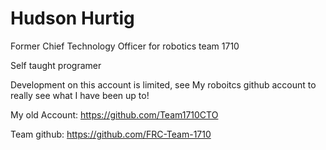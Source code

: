 <h1> Hudson Hurtig </h1>

Former Chief Technology Officer for robotics team 1710

Self taught programer 

Development on this account is limited, see My roboitcs github account to really see what I have been up to!

My old Account: https://github.com/Team1710CTO 

Team github: https://github.com/FRC-Team-1710 


